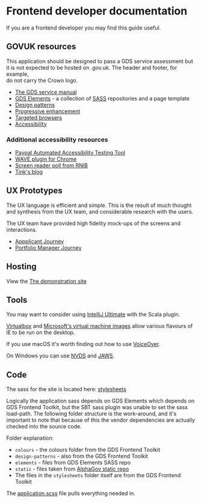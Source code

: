 # Frontend developer documentation

If you are a frontend developer you may find this guide useful.

## GOVUK resources

This application should be designed to pass a GDS service assessment 
but it is not expected to be hosted on .gov.uk.   The header and footer, for example,  
do not carry the Crown logo.

* [The GDS service manual](https://www.gov.uk/service-manual/developers)
* [GDS Elements](https://www.gov.uk/service-manual/design/using-the-govuk-template-frontend-toolkit-and-elements) - 
a collection of [SASS](http://sass-lang.com/guide) repositories and a page template
* [Design patterns](https://www.gov.uk/service-manual/user-centred-design/resources/patterns/index.html)
* [Progressive enhancement](https://www.gov.uk/service-manual/technology/using-progressive-enhancement)
* [Targeted browsers](https://www.gov.uk/service-manual/technology/designing-for-different-browsers-and-devices)
* [Accessibility](https://www.gov.uk/service-manual/helping-people-to-use-your-service/making-your-service-accessible-an-introduction)

### Additional accessibility resources
* [Paypal Automated Accessibility Testing Tool](https://github.com/paypal/AATT) 
* [WAVE plugin for Chrome](https://chrome.google.com/webstore/detail/wave-evaluation-tool/jbbplnpkjmmeebjpijfedlgcdilocofh)
* [Screen reader poll from RNIB](https://www.rnib.org.uk/webaim-screen-reader-survey-5-what-are-trends)
* [Tink's blog](http://tink.uk/)

## UX Prototypes

The UX language is efficient and simple.  This is the result of much thought and synthesis from the UX team, and 
considerable research with the users.  

The UX team have provided high fidelity mock-ups of the screens and interactions.  

* [Appplicant Journey](http://37w3jk.axshare.com/#g=1&p=start_page)
* [Portfolio Manager Journey](http://3skvvc.axshare.com/#g=1&p=start_page)

## Hosting

View the [The demonstration site](https://rifs-demo.herokuapp.com)


## Tools

You may want to consider using [IntelliJ Ultimate](https://www.jetbrains.com/idea/) with the Scala plugin.

[Virtualbox](https://www.virtualbox.org/) and [Microsoft's virtual machine images](https://developer.microsoft.com/en-us/microsoft-edge/tools/vms/)
allow various flavours of IE to be run on the desktop.

If you use macOS it's worth finding out how to use [VoiceOver](https://www.apple.com/voiceover/info/guide/).

On Windows you can use [NVDS](http://www.nvaccess.org/) and [JAWS](http://www.freedomscientific.com/Products/Blindness/JAWS).


## Code

The sass for the site is located here: [stylesheets](https://github.com/UKGovernmentBEIS/rifs-frontend-play/tree/master/src/main/assets/stylesheets) 

Logically the application sass depends on GDS Elements which depends on GDS Frontend Toolkit, but the SBT sass plugin 
was unable to set the sass load-path.  The following folder structure is the work-around, and it's important to note 
that because of this the vendor dependencies are actually checked into the source code. 


Folder explanation:

* `colours` - the colours folder from the GDS Frontend Toolkit
* `design-patterns` - also from the GDS Frontend Toolkit
* `elements` - files from GDS Elements SASS repo
* `static` - files taken from [AlphaGov static repo](https://github.com/alphagov/static)
* The files in the `stylesheets` folder itself are from the GDS Frontend Toolkit
 
The [application.scss](https://github.com/UKGovernmentBEIS/rifs-frontend-play/blob/master/src/main/assets/stylesheets/application.scss) file
pulls everything needed in.  






